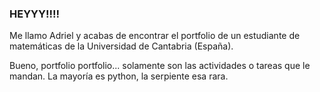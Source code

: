 ### HEYYY!!!!

Me llamo Adriel y acabas de encontrar el portfolio de un estudiante de matemáticas de la Universidad de Cantabria (España).

Bueno, portfolio portfolio... solamente son las actividades o tareas que le mandan.
La mayoría es python, la serpiente esa rara.
